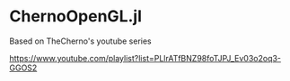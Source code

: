 # ChernoOpenGL.jl
Based on TheCherno's youtube series

https://www.youtube.com/playlist?list=PLlrATfBNZ98foTJPJ_Ev03o2oq3-GGOS2
